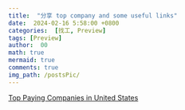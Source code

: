 ```yaml
---
title:  "分享 top company and some useful links"
date:  2024-02-16 5:58:00 +0800
categories:  [找工, Preview] 
tags: [Preview]     
author:  00                    
math: true
mermaid: true
comments: true
img_path: /postsPic/
---
```

[Top Paying Companies in United States](https://www.levels.fyi/leaderboard/Software-Engineer/Entry-Level-Engineer/country/United-States/?from=subnav_menu)
